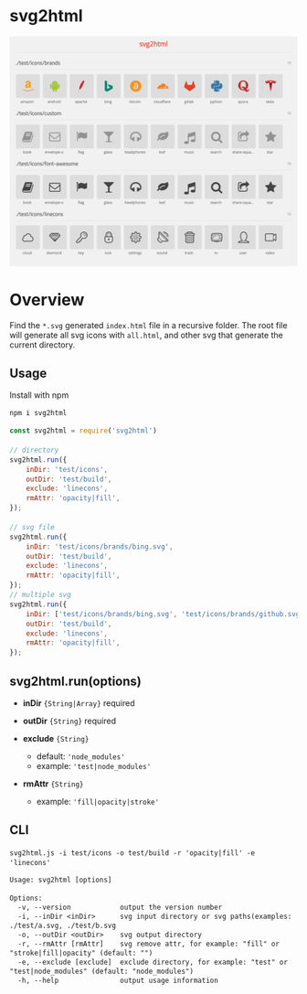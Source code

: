 # svg2html

<img src="/docs/svg2html.png" alt="svg2html" />

# Overview
Find the `*.svg` generated `index.html` file in a recursive folder. The root file will generate all svg icons with `all.html`, and other svg that generate the current directory.

## Usage
Install with npm

```bash
npm i svg2html
```

```javascript
const svg2html = require('svg2html')

// directory
svg2html.run({
    inDir: 'test/icons',
    outDir: 'test/build',
    exclude: 'linecons',
    rmAttr: 'opacity|fill',
});

// svg file
svg2html.run({
    inDir: 'test/icons/brands/bing.svg',
    outDir: 'test/build',
    exclude: 'linecons',
    rmAttr: 'opacity|fill',
});
// multiple svg
svg2html.run({
    inDir: ['test/icons/brands/bing.svg', 'test/icons/brands/github.svg', ...],
    outDir: 'test/build',
    exclude: 'linecons',
    rmAttr: 'opacity|fill',
});


```

## svg2html.run(options)
* **inDir** `{String|Array}` required
* **outDir** `{String}` required
* **exclude** `{String}`
    * default: `'node_modules'`
    * example: `'test|node_modules'`

* **rmAttr** `{String}`
    * example: `'fill|opacity|stroke'`

## CLI
`svg2html.js -i test/icons -o test/build -r 'opacity|fill' -e 'linecons'`

```
Usage: svg2html [options]

Options:
  -v, --version            output the version number
  -i, --inDir <inDir>      svg input directory or svg paths(examples: ./test/a.svg, ./test/b.svg
  -o, --outDir <outDir>    svg output directory
  -r, --rmAttr [rmAttr]    svg remove attr, for example: "fill" or "stroke|fill|opacity" (default: "")
  -e, --exclude [exclude]  exclude directory, for example: "test" or "test|node_modules" (default: "node_modules")
  -h, --help               output usage information
```

